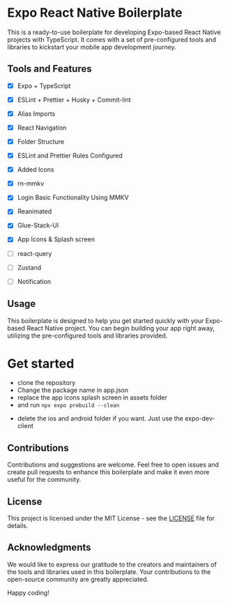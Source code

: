 # Expo React Native Boilerplate

This is a ready-to-use boilerplate for developing Expo-based React Native projects with TypeScript. It comes with a set of pre-configured tools and libraries to kickstart your mobile app development journey.

## Tools and Features

- [x] Expo + TypeScript
- [x] ESLint + Prettier + Husky + Commit-lint
- [x] Alias Imports
- [x] React Navigation
- [x] Folder Structure
- [x] ESLint and Prettier Rules Configured
- [x] Added Icons
- [x] rn-mmkv
- [x] Login Basic Functionality Using MMKV
- [x] Reanimated
- [x] Glue-Stack-UI
- [x] App Icons & Splash screen
- [ ] react-query
- [ ] Zustand
- [ ] Notification


## Usage

This boilerplate is designed to help you get started quickly with your Expo-based React Native project. You can begin building your app right away, utilizing the pre-configured tools and libraries provided.

# Get started
- clone the repository
- Change the package name in app.json
- replace the app icons splash screen in assets folder
- and run `npx expo prebuild --clean`
* delete the ios and android folder if you want. Just use the expo-dev-client

## Contributions

Contributions and suggestions are welcome. Feel free to open issues and create pull requests to enhance this boilerplate and make it even more useful for the community.

## License

This project is licensed under the MIT License - see the [LICENSE](LICENSE) file for details.

## Acknowledgments

We would like to express our gratitude to the creators and maintainers of the tools and libraries used in this boilerplate. Your contributions to the open-source community are greatly appreciated.

Happy coding!
